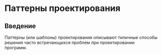 # Паттерны проектирования

## Введение

Паттерны (или шаблоны) проектирования описывают типичные способы решения часто встречающихся проблем при проектировании программ.
